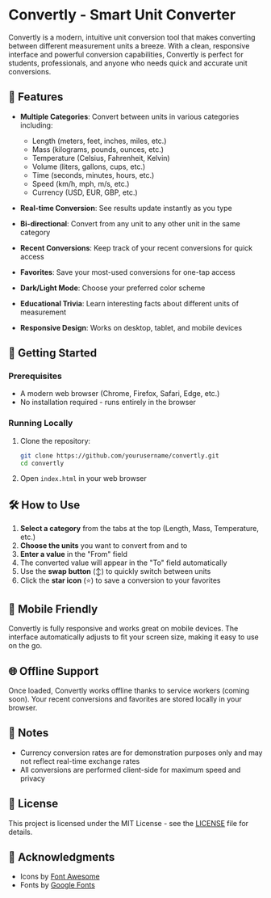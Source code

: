 # Convertly - Smart Unit Converter

Convertly is a modern, intuitive unit conversion tool that makes converting between different measurement units a breeze. With a clean, responsive interface and powerful conversion capabilities, Convertly is perfect for students, professionals, and anyone who needs quick and accurate unit conversions.

## 🌟 Features

- **Multiple Categories**: Convert between units in various categories including:
  - Length (meters, feet, inches, miles, etc.)
  - Mass (kilograms, pounds, ounces, etc.)
  - Temperature (Celsius, Fahrenheit, Kelvin)
  - Volume (liters, gallons, cups, etc.)
  - Time (seconds, minutes, hours, etc.)
  - Speed (km/h, mph, m/s, etc.)
  - Currency (USD, EUR, GBP, etc.)

- **Real-time Conversion**: See results update instantly as you type
- **Bi-directional**: Convert from any unit to any other unit in the same category
- **Recent Conversions**: Keep track of your recent conversions for quick access
- **Favorites**: Save your most-used conversions for one-tap access
- **Dark/Light Mode**: Choose your preferred color scheme
- **Educational Trivia**: Learn interesting facts about different units of measurement
- **Responsive Design**: Works on desktop, tablet, and mobile devices

## 🚀 Getting Started

### Prerequisites

- A modern web browser (Chrome, Firefox, Safari, Edge, etc.)
- No installation required - runs entirely in the browser

### Running Locally

1. Clone the repository:
   ```bash
   git clone https://github.com/yourusername/convertly.git
   cd convertly
   ```

2. Open `index.html` in your web browser

## 🛠️ How to Use

1. **Select a category** from the tabs at the top (Length, Mass, Temperature, etc.)
2. **Choose the units** you want to convert from and to
3. **Enter a value** in the "From" field
4. The converted value will appear in the "To" field automatically
5. Use the **swap button** (↕️) to quickly switch between units
6. Click the **star icon** (⭐) to save a conversion to your favorites

## 📱 Mobile Friendly

Convertly is fully responsive and works great on mobile devices. The interface automatically adjusts to fit your screen size, making it easy to use on the go.

## 🌐 Offline Support

Once loaded, Convertly works offline thanks to service workers (coming soon). Your recent conversions and favorites are stored locally in your browser.

## 📝 Notes

- Currency conversion rates are for demonstration purposes only and may not reflect real-time exchange rates
- All conversions are performed client-side for maximum speed and privacy

## 📄 License

This project is licensed under the MIT License - see the [LICENSE](LICENSE) file for details.

## 🙏 Acknowledgments

- Icons by [Font Awesome](https://fontawesome.com/)
- Fonts by [Google Fonts](https://fonts.google.com/)
